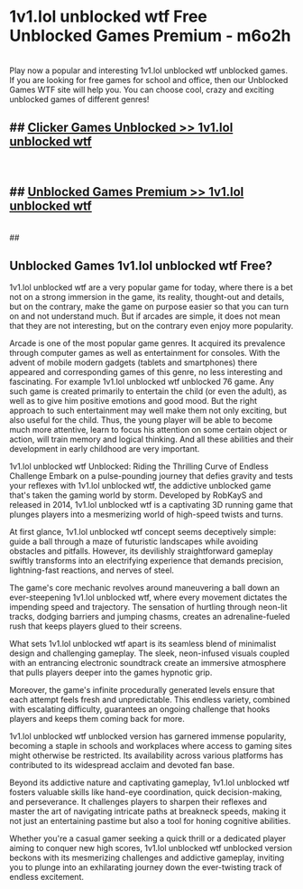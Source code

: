 # 1v1.lol unblocked wtf  Free Unblocked Games Premium - m6o2h <br>
<br>
Play now a popular and interesting 1v1.lol unblocked wtf unblocked games. If you are looking for free games for school and office, then our Unblocked Games WTF site will help you. You can choose cool, crazy and exciting unblocked games of different genres!


## ##  [Clicker Games Unblocked >> 1v1.lol unblocked wtf](http://freeplayer.one?title=1v1.lol_unblocked_wtf&ref=UG)
  <br>

##  ## [Unblocked Games Premium >> 1v1.lol unblocked wtf](http://freeplayer.one?title=1v1.lol_unblocked_wtf&ref=UG)
  <br>
  ##



## Unblocked Games 1v1.lol unblocked wtf Free?

1v1.lol unblocked wtf are a very popular game for today, where there is a bet not on a strong immersion in the game, its reality, thought-out and details, but on the contrary, make the game on purpose easier so that you can turn on and not understand much. But if arcades are simple, it does not mean that they are not interesting, but on the contrary even enjoy more popularity.

Arcade is one of the most popular game genres. It acquired its prevalence through computer games as well as entertainment for consoles. With the advent of mobile modern gadgets (tablets and smartphones) there appeared and corresponding games of this genre, no less interesting and fascinating. For example 1v1.lol unblocked wtf unblocked 76 game. Any such game is created primarily to entertain the child (or even the adult), as well as to give him positive emotions and good mood. But the right approach to such entertainment may well make them not only exciting, but also useful for the child. Thus, the young player will be able to become much more attentive, learn to focus his attention on some certain object or action, will train memory and logical thinking. And all these abilities and their development in early childhood are very important.

1v1.lol unblocked wtf Unblocked: Riding the Thrilling Curve of Endless Challenge
Embark on a pulse-pounding journey that defies gravity and tests your reflexes with 1v1.lol unblocked wtf, the addictive unblocked game that's taken the gaming world by storm. Developed by RobKayS and released in 2014, 1v1.lol unblocked wtf is a captivating 3D running game that plunges players into a mesmerizing world of high-speed twists and turns.

At first glance, 1v1.lol unblocked wtf concept seems deceptively simple: guide a ball through a maze of futuristic landscapes while avoiding obstacles and pitfalls. However, its devilishly straightforward gameplay swiftly transforms into an electrifying experience that demands precision, lightning-fast reactions, and nerves of steel.

The game's core mechanic revolves around maneuvering a ball down an ever-steepening 1v1.lol unblocked wtf, where every movement dictates the impending speed and trajectory. The sensation of hurtling through neon-lit tracks, dodging barriers and jumping chasms, creates an adrenaline-fueled rush that keeps players glued to their screens.

What sets 1v1.lol unblocked wtf apart is its seamless blend of minimalist design and challenging gameplay. The sleek, neon-infused visuals coupled with an entrancing electronic soundtrack create an immersive atmosphere that pulls players deeper into the games hypnotic grip.

Moreover, the game's infinite procedurally generated levels ensure that each attempt feels fresh and unpredictable. This endless variety, combined with escalating difficulty, guarantees an ongoing challenge that hooks players and keeps them coming back for more.

1v1.lol unblocked wtf unblocked version has garnered immense popularity, becoming a staple in schools and workplaces where access to gaming sites might otherwise be restricted. Its availability across various platforms has contributed to its widespread acclaim and devoted fan base.

Beyond its addictive nature and captivating gameplay, 1v1.lol unblocked wtf fosters valuable skills like hand-eye coordination, quick decision-making, and perseverance. It challenges players to sharpen their reflexes and master the art of navigating intricate paths at breakneck speeds, making it not just an entertaining pastime but also a tool for honing cognitive abilities.

Whether you're a casual gamer seeking a quick thrill or a dedicated player aiming to conquer new high scores, 1v1.lol unblocked wtf unblocked version beckons with its mesmerizing challenges and addictive gameplay, inviting you to plunge into an exhilarating journey down the ever-twisting track of endless excitement.
